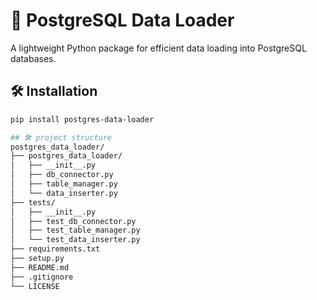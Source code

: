 # 🚀 PostgreSQL Data Loader
A lightweight Python package for efficient data loading into PostgreSQL databases.

## 🛠️ Installation
```bash
pip install postgres-data-loader

## 🛠️ project structure
postgres_data_loader/
├── postgres_data_loader/
│   ├── __init__.py
│   ├── db_connector.py
│   ├── table_manager.py
│   └── data_inserter.py
├── tests/
│   ├── __init__.py
│   ├── test_db_connector.py
│   ├── test_table_manager.py
│   └── test_data_inserter.py
├── requirements.txt
├── setup.py
├── README.md
├── .gitignore
└── LICENSE
